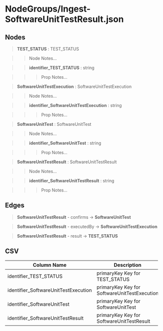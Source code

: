 # NodeGroups/Ingest-SoftwareUnitTestResult.json
## Nodes

>**TEST_STATUS** : TEST_STATUS

>>Node Notes...

>>**identifier_TEST_STATUS** : string
    
>>>Prop Notes...

>**SoftwareUnitTestExecution** : SoftwareUnitTestExecution

>>Node Notes...

>>**identifier_SoftwareUnitTestExecution** : string
    
>>>Prop Notes...

>**SoftwareUnitTest** : SoftwareUnitTest

>>Node Notes...

>>**identifier_SoftwareUnitTest** : string
    
>>>Prop Notes...

>**SoftwareUnitTestResult** : SoftwareUnitTestResult

>>Node Notes...

>>**identifier_SoftwareUnitTestResult** : string
    
>>>Prop Notes...

## Edges

>**SoftwareUnitTestResult** - confirms -> **SoftwareUnitTest**

>**SoftwareUnitTestResult** - executedBy -> **SoftwareUnitTestExecution**

>**SoftwareUnitTestResult** - result -> **TEST_STATUS**

## CSV

Column Name | Description |Optional
------------|-------------|---
identifier_TEST_STATUS| primaryKey Key for TEST_STATUS | No
identifier_SoftwareUnitTestExecution| primaryKey Key for SoftwareUnitTestExecution | Yes
identifier_SoftwareUnitTest| primaryKey Key for SoftwareUnitTest | No
identifier_SoftwareUnitTestResult| primaryKey Key for SoftwareUnitTestResult | No
